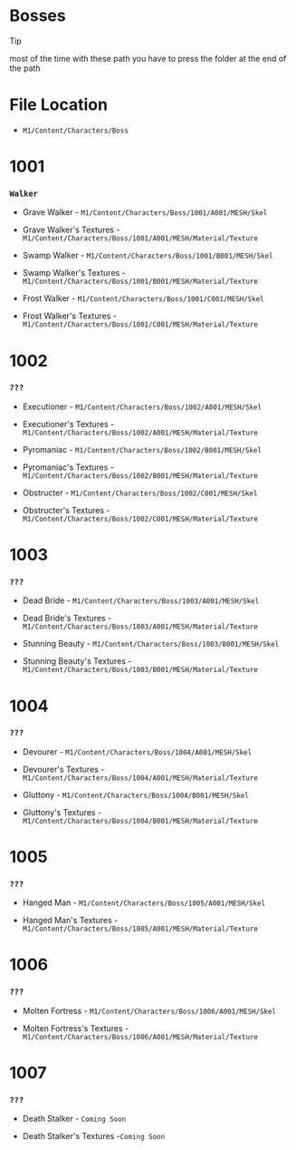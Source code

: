 # Bosses 


>[!TIP]
> most of the time with these path you have to press the folder at the end of the path 
>
>
>


# File Location 


* `M1/Content/Characters/Boss`


# 1001 
### `Walker` 

 - Grave Walker - `M1/Content/Characters/Boss/1001/A001/MESH/Skel`


 - Grave Walker's Textures - `M1/Content/Characters/Boss/1001/A001/MESH/Material/Texture`


 - Swamp Walker - `M1/Content/Characters/Boss/1001/B001/MESH/Skel`


 - Swamp Walker's Textures - `M1/Content/Characters/Boss/1001/B001/MESH/Material/Texture`


 - Frost Walker - `M1/Content/Characters/Boss/1001/C001/MESH/Skel`


 - Frost Walker's Textures - `M1/Content/Characters/Boss/1001/C001/MESH/Material/Texture`



# 1002 
### `???`


 - Executioner - `M1/Content/Characters/Boss/1002/A001/MESH/Skel`


 - Executioner's Textures - `M1/Content/Characters/Boss/1002/A001/MESH/Material/Texture`


 - Pyromaniac - `M1/Content/Characters/Boss/1002/B001/MESH/Skel`


 - Pyromaniac's Textures - `M1/Content/Characters/Boss/1002/B001/MESH/Material/Texture`


 - Obstructer - `M1/Content/Characters/Boss/1002/C001/MESH/Skel`


 - Obstructer's Textures - `M1/Content/Characters/Boss/1002/C001/MESH/Material/Texture`


# 1003 
### `???`


 - Dead Bride - `M1/Content/Characters/Boss/1003/A001/MESH/Skel`


 - Dead Bride's Textures - `M1/Content/Characters/Boss/1003/A001/MESH/Material/Texture`

 
 - Stunning Beauty - `M1/Content/Characters/Boss/1003/B001/MESH/Skel`

 
 - Stunning Beauty's Textures - `M1/Content/Characters/Boss/1003/B001/MESH/Material/Texture`


# 1004 
### `???`


 - Devourer - `M1/Content/Characters/Boss/1004/A001/MESH/Skel` 
 

 - Devourer's Textures - `M1/Content/Characters/Boss/1004/A001/MESH/Material/Texture`


 - Gluttony - `M1/Content/Characters/Boss/1004/B001/MESH/Skel`


 - Gluttony's Textures - `M1/Content/Characters/Boss/1004/B001/MESH/Material/Texture`


# 1005
### `???`


 - Hanged Man - `M1/Content/Characters/Boss/1005/A001/MESH/Skel`


 - Hanged Man's Textures - `M1/Content/Characters/Boss/1005/A001/MESH/Material/Texture`


# 1006
### `???` 


 - Molten Fortress - `M1/Content/Characters/Boss/1006/A001/MESH/Skel`


 - Molten Fortress's Textures - `M1/Content/Characters/Boss/1006/A001/MESH/Material/Texture`


# 1007
### `???`


 - Death Stalker - `Coming Soon`

 
 - Death Stalker's Textures -`Coming Soon`


